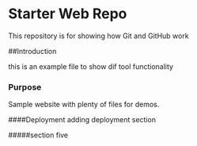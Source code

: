 # Starter Web Repo

This repository is for showing how Git and GitHub work

##Introduction

this is an example file to show dif tool functionality

### Purpose

Sample website with plenty of files for demos.

####Deployment
adding deployment section

#####section five
